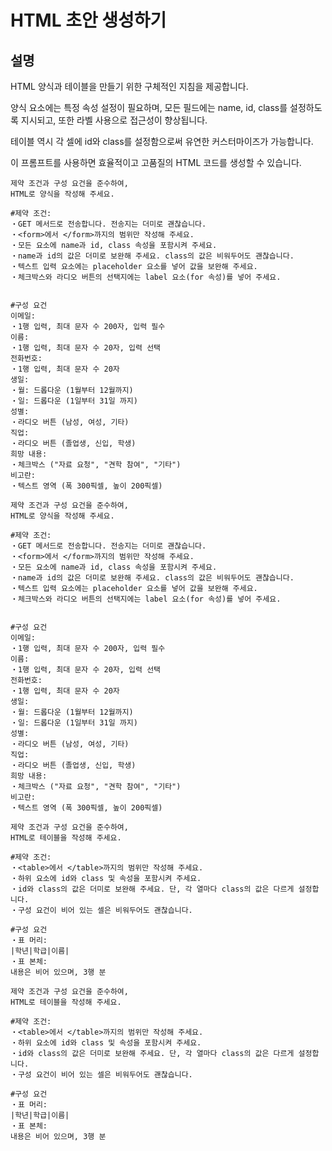 # HTML 초안 생성하기

## 설명
HTML 양식과 테이블을 만들기 위한 구체적인 지침을 제공합니다.

양식 요소에는 특정 속성 설정이 필요하며, 모든 필드에는 name, id, class를 설정하도록 지시되고, 또한 라벨 사용으로 접근성이 향상됩니다.

테이블 역시 각 셀에 id와 class를 설정함으로써 유연한 커스터마이즈가 가능합니다.

이 프롬프트를 사용하면 효율적이고 고품질의 HTML 코드를 생성할 수 있습니다.

```plaintext
제약 조건과 구성 요건을 준수하여,
HTML로 양식을 작성해 주세요.

#제약 조건:
・GET 메서드로 전송합니다. 전송지는 더미로 괜찮습니다.
・<form>에서 </form>까지의 범위만 작성해 주세요.
・모든 요소에 name과 id, class 속성을 포함시켜 주세요.
・name과 id의 값은 더미로 보완해 주세요. class의 값은 비워두어도 괜찮습니다.
・텍스트 입력 요소에는 placeholder 요소를 넣어 값을 보완해 주세요.
・체크박스와 라디오 버튼의 선택지에는 label 요소(for 속성)를 넣어 주세요.


#구성 요건
이메일:
・1행 입력, 최대 문자 수 200자, 입력 필수
이름:
・1행 입력, 최대 문자 수 20자, 입력 선택
전화번호:
・1행 입력, 최대 문자 수 20자
생일:
・월: 드롭다운 (1월부터 12월까지)
・일: 드롭다운 (1일부터 31일 까지)
성별:
・라디오 버튼 (남성, 여성, 기타)
직업:
・라디오 버튼 (졸업생, 신입, 학생)
희망 내용:
・체크박스 ("자료 요청", "견학 참여", "기타")
비고란:
・텍스트 영역 (폭 300픽셀, 높이 200픽셀)
```

```plaintext
제약 조건과 구성 요건을 준수하여,
HTML로 양식을 작성해 주세요.

#제약 조건:
・GET 메서드로 전송합니다. 전송지는 더미로 괜찮습니다.
・<form>에서 </form>까지의 범위만 작성해 주세요.
・모든 요소에 name과 id, class 속성을 포함시켜 주세요.
・name과 id의 값은 더미로 보완해 주세요. class의 값은 비워두어도 괜찮습니다.
・텍스트 입력 요소에는 placeholder 요소를 넣어 값을 보완해 주세요.
・체크박스와 라디오 버튼의 선택지에는 label 요소(for 속성)를 넣어 주세요.


#구성 요건
이메일:
・1행 입력, 최대 문자 수 200자, 입력 필수
이름:
・1행 입력, 최대 문자 수 20자, 입력 선택
전화번호:
・1행 입력, 최대 문자 수 20자
생일:
・월: 드롭다운 (1월부터 12월까지)
・일: 드롭다운 (1일부터 31일 까지)
성별:
・라디오 버튼 (남성, 여성, 기타)
직업:
・라디오 버튼 (졸업생, 신입, 학생)
희망 내용:
・체크박스 ("자료 요청", "견학 참여", "기타")
비고란:
・텍스트 영역 (폭 300픽셀, 높이 200픽셀)
```

```plaintext
제약 조건과 구성 요건을 준수하여,
HTML로 테이블을 작성해 주세요.

#제약 조건:
・<table>에서 </table>까지의 범위만 작성해 주세요.
・하위 요소에 id와 class 및 속성을 포함시켜 주세요.
・id와 class의 값은 더미로 보완해 주세요. 단, 각 열마다 class의 값은 다르게 설정합니다.
・구성 요건이 비어 있는 셀은 비워두어도 괜찮습니다.

#구성 요건
・표 머리:
|학년|학급|이름|
・표 본체:
내용은 비어 있으며, 3행 분
```

```plaintext
제약 조건과 구성 요건을 준수하여,
HTML로 테이블을 작성해 주세요.

#제약 조건:
・<table>에서 </table>까지의 범위만 작성해 주세요.
・하위 요소에 id와 class 및 속성을 포함시켜 주세요.
・id와 class의 값은 더미로 보완해 주세요. 단, 각 열마다 class의 값은 다르게 설정합니다.
・구성 요건이 비어 있는 셀은 비워두어도 괜찮습니다.

#구성 요건
・표 머리:
|학년|학급|이름|
・표 본체:
내용은 비어 있으며, 3행 분
```